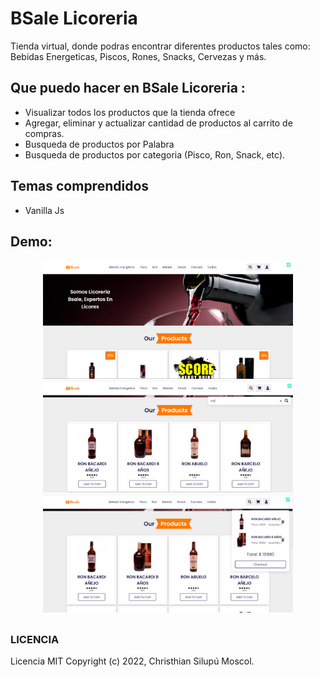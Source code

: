 # BSale Licoreria

Tienda virtual, donde podras encontrar diferentes productos tales como: Bebidas Energeticas, Piscos, Rones, Snacks, Cervezas y más.

## Que puedo hacer en BSale Licoreria :

* Visualizar todos los productos que la tienda ofrece
* Agregar, eliminar y actualizar cantidad de productos al carrito de compras.
* Busqueda de productos por Palabra
* Busqueda de productos por categoria (Pisco, Ron, Snack, etc).

## Temas comprendidos

* Vanilla Js

## Demo: 

<div align="center" style="margin-bottom:30px">
  <img src="https://github.com/ChristhianSM/bsale-frontend/blob/main/src/assets/imagen1.PNG" width="400" title="hover text">
  <img src="https://github.com/ChristhianSM/bsale-frontend/blob/main/src/assets/imagen2.PNG" width="400" title="hover text">
  <img src="https://github.com/ChristhianSM/bsale-frontend/blob/main/src/assets/imagen3.PNG" width="400" title="hover text">
</div>

### LICENCIA

Licencia MIT Copyright (c) 2022, Christhian Silupú Moscol.
